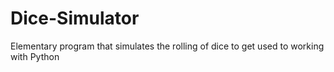 # Dice-Simulator
Elementary program that simulates the rolling of dice to get used to working with Python
